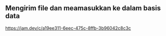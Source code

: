 ## Mengirim file dan meamasukkan ke dalam basis data
https://jam.dev/c/a19ee311-6eec-475c-8ffb-3b96042c8c3c